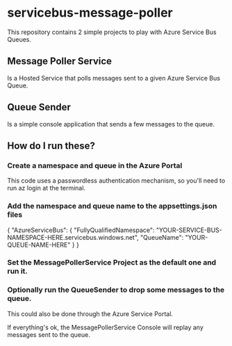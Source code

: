 # servicebus-message-poller

This repository contains 2 simple projects to play with Azure Service Bus Queues. 

## Message Poller Service

Is a Hosted Service that polls messages sent to a given Azure Service Bus Queue.

## Queue Sender

Is a simple console application that sends a few messages to the queue.

## How do I run these?

### Create a namespace and queue in the Azure Portal

This code uses a passwordless authentication mechanism, so you'll need to run az login at the terminal.

### Add the namespace and queue name to the appsettings.json files

{
  "AzureServiceBus": {
    "FullyQualifiedNamespace": "YOUR-SERVICE-BUS-NAMESPACE-HERE.servicebus.windows.net",
    "QueueName": "YOUR-QUEUE-NAME-HERE"
  }
}

### Set the MessagePollerService Project as the default one and run it.

### Optionally run the QueueSender to drop some messages to the queue.

This could also be done through the Azure Service Portal.

If everything's ok, the MessagePollerService Console will replay any messages sent to the queue.
